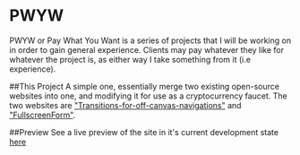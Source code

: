 # PWYW
PWYW or Pay What You Want is a series of projects that I will be working on in order to gain general experience. Clients may pay whatever they like for whatever the project is, as either way I take something from it (i.e experience). 

##This Project
A simple one, essentially merge two existing open-source websites into one, and modifying it for use as a cryptocurrency faucet. The two websites are ["Transitions-for-off-canvas-navigations"](http://tympanus.net/codrops/2013/08/28/transitions-for-off-canvas-navigations/) and ["FullscreenForm"](http://tympanus.net/Development/FullscreenForm/).

##Preview
See a live preview of the site in it's current development state [here](http://htmlpreview.github.io/?https://github.com/BurnBabyBurn71/PWYW_Faucet/blob/master/index.html)